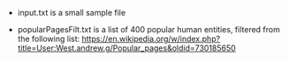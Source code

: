 - input.txt is a small sample file

- popularPagesFilt.txt is a list of 400 popular human entities, filtered from the following list: https://en.wikipedia.org/w/index.php?title=User:West.andrew.g/Popular_pages&oldid=730185650 
